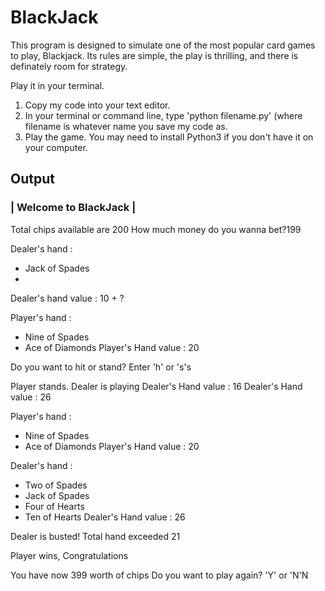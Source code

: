 # BlackJack
This program is designed to simulate one of the most popular card games to play, Blackjack. Its rules are simple, the play is thrilling, and there is definately room for strategy. 

Play it in your terminal.

1. Copy my code into your text editor.
2. In your terminal or command line, type 'python filename.py' (where filename is whatever name you save my code as.
3. Play the game.
You may need to install Python3 if you don't have it on your computer.

## Output

### | Welcome to BlackJack |


Total chips available are 200
How much money do you wanna bet?199

Dealer's hand : 
- Jack of Spades
- <Hidden Card>
Dealer's hand value : 10 + ?

Player's hand : 
- Nine of Spades
- Ace of Diamonds
Player's Hand value : 20

Do you want to hit or stand? Enter 'h' or 's's

Player stands. Dealer is playing
Dealer's Hand value : 16
Dealer's Hand value : 26

Player's hand : 
- Nine of Spades
- Ace of Diamonds
Player's Hand value : 20

Dealer's hand : 
- Two of Spades
- Jack of Spades
- Four of Hearts
- Ten of Hearts
Dealer's Hand value : 26

Dealer is busted! Total hand exceeded 21

Player wins, Congratulations

You have now 399 worth of chips
Do you want to play again? 'Y' or 'N'N
